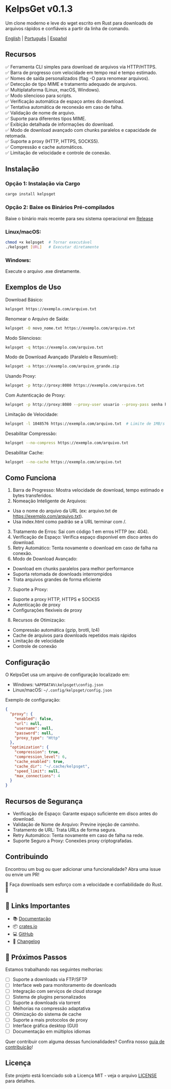 # KelpsGet v0.1.3

Um clone moderno e leve do wget escrito em Rust para downloads de arquivos rápidos e confiáveis a partir da linha de comando.

[English](../README.md) | [Português](README.pt-BR.md) | [Español](README.es.md)

## Recursos
✅ Ferramenta CLI simples para download de arquivos via HTTP/HTTPS.<br>
✅ Barra de progresso com velocidade em tempo real e tempo estimado.<br>
✅ Nomes de saída personalizados (flag -O para renomear arquivos).<br>
✅ Detecção de tipo MIME e tratamento adequado de arquivos.<br>
✅ Multiplataforma (Linux, macOS, Windows).<br>
✅ Modo silencioso para scripts.<br>
✅ Verificação automática de espaço antes do download.<br>
✅ Tentativa automática de reconexão em caso de falha.<br>
✅ Validação de nome de arquivo.<br>
✅ Suporte para diferentes tipos MIME.<br>
✅ Exibição detalhada de informações do download.<br>
✅ Modo de download avançado com chunks paralelos e capacidade de retomada.<br>
✅ Suporte a proxy (HTTP, HTTPS, SOCKS5).<br>
✅ Compressão e cache automáticos.<br>
✅ Limitação de velocidade e controle de conexão.<br>

## Instalação
### Opção 1: Instalação via Cargo
```bash
cargo install kelpsget
```
### Opção 2: Baixe os Binários Pré-compilados
Baixe o binário mais recente para seu sistema operacional em [Release](https://github.com/davimf721/KelpsGet/releases)

### Linux/macOS:
```bash
chmod +x kelpsget  # Tornar executável
./kelpsget [URL]   # Executar diretamente
```
### Windows:
Execute o arquivo .exe diretamente.

## Exemplos de Uso
Download Básico:
```bash
kelpsget https://exemplo.com/arquivo.txt
```
Renomear o Arquivo de Saída:
```bash
kelpsget -O novo_nome.txt https://exemplo.com/arquivo.txt
```
Modo Silencioso:
```bash
kelpsget -q https://exemplo.com/arquivo.txt
```
Modo de Download Avançado (Paralelo e Resumível):
```bash
kelpsget -a https://exemplo.com/arquivo_grande.zip
```
Usando Proxy:
```bash
kelpsget -p http://proxy:8080 https://exemplo.com/arquivo.txt
```
Com Autenticação de Proxy:
```bash
kelpsget -p http://proxy:8080 --proxy-user usuario --proxy-pass senha https://exemplo.com/arquivo.txt
```
Limitação de Velocidade:
```bash
kelpsget -l 1048576 https://exemplo.com/arquivo.txt  # Limite de 1MB/s
```
Desabilitar Compressão:
```bash
kelpsget --no-compress https://exemplo.com/arquivo.txt
```
Desabilitar Cache:
```bash
kelpsget --no-cache https://exemplo.com/arquivo.txt
```

## Como Funciona
1. Barra de Progresso: Mostra velocidade de download, tempo estimado e bytes transferidos.
2. Nomeação Inteligente de Arquivos:
  - Usa o nome do arquivo da URL (ex: arquivo.txt de https://exemplo.com/arquivo.txt).
  - Usa index.html como padrão se a URL terminar com /.
3. Tratamento de Erros: Sai com código 1 em erros HTTP (ex: 404).
4. Verificação de Espaço: Verifica espaço disponível em disco antes do download.
5. Retry Automático: Tenta novamente o download em caso de falha na conexão.
6. Modo de Download Avançado:
  - Download em chunks paralelos para melhor performance
  - Suporta retomada de downloads interrompidos
  - Trata arquivos grandes de forma eficiente
7. Suporte a Proxy:
  - Suporte a proxy HTTP, HTTPS e SOCKS5
  - Autenticação de proxy
  - Configurações flexíveis de proxy
8. Recursos de Otimização:
  - Compressão automática (gzip, brotli, lz4)
  - Cache de arquivos para downloads repetidos mais rápidos
  - Limitação de velocidade
  - Controle de conexão

## Configuração
O KelpsGet usa um arquivo de configuração localizado em:
- Windows: `%APPDATA%\kelpsget\config.json`
- Linux/macOS: `~/.config/kelpsget/config.json`

Exemplo de configuração:
```json
{
  "proxy": {
    "enabled": false,
    "url": null,
    "username": null,
    "password": null,
    "proxy_type": "Http"
  },
  "optimization": {
    "compression": true,
    "compression_level": 6,
    "cache_enabled": true,
    "cache_dir": "~/.cache/kelpsget",
    "speed_limit": null,
    "max_connections": 4
  }
}
```

## Recursos de Segurança
- Verificação de Espaço: Garante espaço suficiente em disco antes do download.
- Validação de Nome de Arquivo: Previne injeção de caminho.
- Tratamento de URL: Trata URLs de forma segura.
- Retry Automático: Tenta novamente em caso de falha na rede.
- Suporte Seguro a Proxy: Conexões proxy criptografadas.

## Contribuindo
Encontrou um bug ou quer adicionar uma funcionalidade? Abra uma issue ou envie um PR!

🚀 Faça downloads sem esforço com a velocidade e confiabilidade do Rust. 🚀

## 🔗 Links Importantes
- 📚 [Documentação](https://davimf721.github.io/KelpsGet/)
- 📦 [crates.io](https://crates.io/crates/kelpsget)
- 💻 [GitHub](https://github.com/davimf721/KelpsGet)
- 📝 [Changelog](CHANGELOG.md)

## 🎯 Próximos Passos
Estamos trabalhando nas seguintes melhorias:

- [ ] Suporte a downloads via FTP/SFTP
- [ ] Interface web para monitoramento de downloads
- [ ] Integração com serviços de cloud storage
- [ ] Sistema de plugins personalizados
- [ ] Suporte a downloads via torrent
- [ ] Melhorias na compressão adaptativa
- [ ] Otimização do sistema de cache
- [ ] Suporte a mais protocolos de proxy
- [ ] Interface gráfica desktop (GUI)
- [ ] Documentação em múltiplos idiomas

Quer contribuir com alguma dessas funcionalidades? Confira nosso [guia de contribuição](CONTRIBUTING.pt-BR.md)!

## Licença
Este projeto está licenciado sob a Licença MIT - veja o arquivo [LICENSE](LICENSE) para detalhes. 

